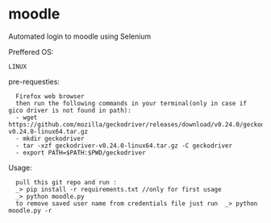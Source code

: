 # moodle

Automated login to moodle using Selenium


Preffered OS:

	LINUX


pre-requesties:

      Firefox web browser
      then run the following commands in your terminal(only in case if gico driver is not found in path):
      - wget https://github.com/mozilla/geckodriver/releases/download/v0.24.0/geckodriver-v0.24.0-linux64.tar.gz
      - mkdir geckodriver
      - tar -xzf geckodriver-v0.24.0-linux64.tar.gz -C geckodriver
      - export PATH=$PATH:$PWD/geckodriver
	
Usage:

      pull this git repo and run : 
      _> pip install -r requirements.txt //only for first usage
      _> python moodle.py
      to remove saved user name from credentials file just run  _> python moodle.py -r
      
